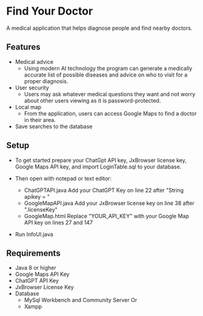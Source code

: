 # Find Your Doctor

A medical application that helps diagnose people and find nearby doctors.


## Features
- Medical advice
  	- Using modern AI technology the program can generate
  	  a medically accurate list of possible diseases and
  	  advice on who to visit for a proper diagnosis.
- User security
	- Users may ask whatever medical questions they want and
	  not worry about other users viewing as it is password-protected.
 - Local map
   	- From the application, users can access Google Maps to
   	  find a doctor in their area.
- Save searches to the database

## Setup

- To get started prepare your ChatGpt API key, JxBrowser license key, 
Google Maps API key, and import LoginTable.sql to your database.

- Then open with notepad or text editor: 
	- ChatGPTAPI.java
		Add your ChatGPT Key on line 22 after "String apikey = " 
	- GoogleMapAPI.java
		Add your JxBrowser license key on line 38 after ".licenseKey"
   	- GoogleMap.html
   	  	Replace "YOUR_API_KEY" with your Google Map API key on lines 27 and 147

- Run InfoUI.java

## Requirements

- Java 8 or higher
- Google Maps API Key
- ChatGPT API Key
- JxBrowser License Key
- Database
  	- MySql Workbench and Community Server
  	  		Or
	- Xampp



